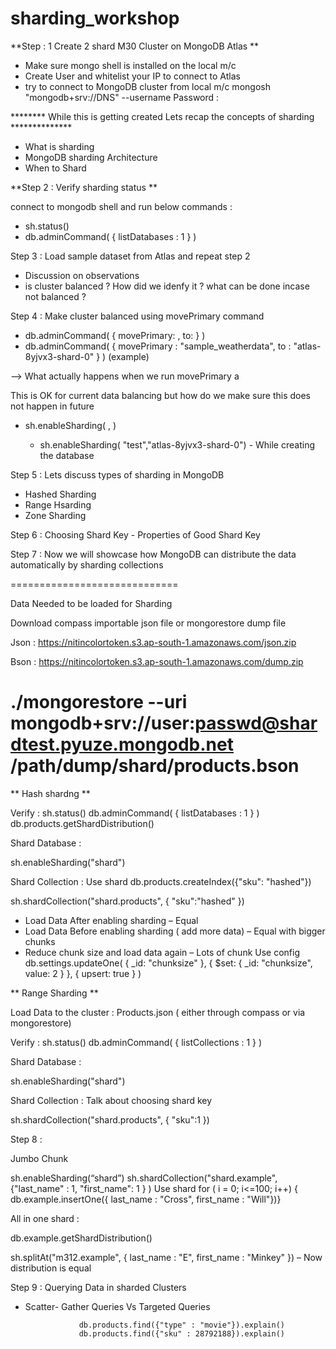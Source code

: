 # sharding_workshop

**Step : 1 Create 2 shard M30 Cluster on MongoDB Atlas **
 - Make sure mongo shell is installed on the local m/c
 - Create User and whitelist your IP to connect to Atlas
 - try to connect to MongoDB cluster from local m/c
      mongosh "mongodb+srv://DNS" --username <username>
      Password : 
 
 ******** While this is getting created Lets recap the concepts of sharding **************
 - What is sharding
 - MongoDB sharding Architecture
 - When to Shard
 
**Step 2 : Verify sharding status **
 
 connect to mongodb shell and run below commands :
  -  sh.status()
  -  db.adminCommand( { listDatabases : 1 } )
 
 Step 3 : Load sample dataset from Atlas and repeat step 2
 
 - Discussion on observations
 - is cluster balanced ? How did we idenfy it ? what can be done incase not balanced ?
 
 Step 4 :  Make cluster balanced using movePrimary command
 
 - db.adminCommand( { movePrimary: <databaseName>, to: <newPrimaryShard> } )
  - db.adminCommand( { movePrimary : "sample_weatherdata", to : "atlas-8yjvx3-shard-0" } ) (example)
 
 --> What actually happens when we run movePrimary a
 
 This is OK for current data balancing but how do we make sure this does not happen in future 
 
 - sh.enableSharding( <database>, <primary shard> )
   - sh.enableSharding( "test","atlas-8yjvx3-shard-0") - While creating the database
 
 Step 5 : Lets discuss types of sharding in MongoDB
  - Hashed Sharding
  - Range Hsarding
  - Zone Sharding
 
 Step 6 : Choosing Shard Key - Properties of Good Shard Key
 
 Step 7 : Now we will showcase how MongoDB can distribute the data automatically by sharding collections
 
 =============================
 
 Data Needed to be loaded for Sharding
 
 Download compass importable json file or mongorestore dump file

Json : https://nitincolortoken.s3.ap-south-1.amazonaws.com/json.zip

Bson : https://nitincolortoken.s3.ap-south-1.amazonaws.com/dump.zip

./mongorestore --uri mongodb+srv://user:passwd@shardtest.pyuze.mongodb.net /path/dump/shard/products.bson
 ===============================
 
 
 ** Hash shardng **

Verify : sh.status()
db.adminCommand( { listDatabases : 1 } )
db.products.getShardDistribution()

 Shard Database :

sh.enableSharding("shard")

Shard Collection : 
Use shard
db.products.createIndex({"sku": "hashed"})

sh.shardCollection("shard.products", { "sku":"hashed" })


- Load Data After enabling sharding – Equal
- Load Data Before enabling sharding ( add more data) – Equal with bigger chunks
- Reduce chunk size and load data again – Lots of chunk
Use config
db.settings.updateOne(
   { _id: "chunksize" },
   { $set: { _id: "chunksize", value: 2 } },
   { upsert: true }
)
 
 ** Range Sharding **

Load Data to the cluster : Products.json (  either through compass or via mongorestore)

Verify : sh.status()
db.adminCommand( { listCollections : 1 } )


Shard Database :

sh.enableSharding("shard")

Shard Collection : Talk about choosing shard key

sh.shardCollection("shard.products", { "sku":1 })
 
Step 8 :
 
 Jumbo Chunk

sh.enableSharding(“shard”)
sh.shardCollection("shard.example", {"last_name" : 1, "first_name": 1 } )
Use shard
for ( i = 0; i<=100; i++) { db.example.insertOne({ last_name : "Cross", first_name : "Will"})}


All in one shard :

db.example.getShardDistribution()

sh.splitAt("m312.example", { last_name : "E", first_name : "Minkey" }) – Now distribution is equal

 
 Step 9 : Querying Data in sharded Clusters
 
  - Scatter- Gather Queries Vs Targeted Queries

                    db.products.find({"type" : "movie"}).explain()
                    db.products.find({"sku" : 28792188}).explain() 
